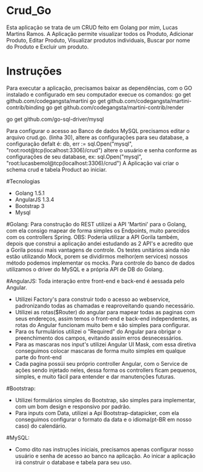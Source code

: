 # Crud_Go
Esta aplicação se trata de um CRUD feito em Golang por mim, Lucas Martins Ramos. A Aplicação permite visualizar todos os Produto, Adicionar Produto, Editar Produto, Visualizar produtos individuais, Buscar por nome do Produto e Excluir um produto.

# Instruções
Para executar a aplicação, precisamos baixar as dependências, com o GO instalado e configurado em seu computador execue os comandos:
go get github.com/codegangsta/martini
go get github.com/codegangsta/martini-contrib/binding
go get github.com/codegangsta/martini-contrib/render

go get github.com/go-sql-driver/mysql

Para configurar o acesso ao Banco de dados MySQL precisamos editar o arquivo crud.go.
(linha 30), altere as configurações para seu database, a configuração defalt é: db, err := sql.Open("mysql", "root:root@tcp(localhost:3306)/crud")
altere o usuário e senha conforme as configurações de seu database, ex: sql.Open("mysql", "root:lucasbemol@tcp(localhost:3306)/crud")
A Aplicação vai criar o schema crud e tabela Product ao iniciar.

#Tecnologias

* Golang 1.5.1
* AngularJS 1.3.4
* Bootstrap 3
* Mysql

#Golang:
Para construção do REST utilizei a API 'Martini' para o Golang, com ela consigo mapear de forma simples os Endpoints, muito parecidos com os controllers Spring.
OBS: Poderia utilizar a API Gorila também, depois que construi a aplicação andei estudando as 2 API's e acredito que a Gorila possui mais vantagens de controle.
Os testes unitários ainda não estão utilizando Mock, porem se dividirmos melhor(em services) nossos método podemos implementar os mocks.
Para controle do banco de dados utilizamos o driver do MySQL e a própria API de DB do Golang.

#AngularJS:
Toda interação entre front-end e back-end é aessada pelo Angular.
* Utilizei Factory's para construir todo o acesso ao webservice, padronizando todas as chamadas e reaproveitando quando necessário.
* Utilizei as rotas($Router) do angular para mapear todas as paginas com seus endereços, assim temos o front-end e back-end independentes, as rotas do Angular funcionam muito bem e são simples para configurar.
* Para os furmulários utilizei o "Required" do Angular para obrigar o preenchimento dos campos, evitando assim erros desnecessários.
* Para as mascaras nos input's utilizei Angular UI Mask, com essa diretiva conseguimos colocar mascaras de forma muito simples em qualque parte do front-end
* Cada pagina possúi seu próprio controller Angular, com o Service de ações sendo injetado neles, dessa forma os controllers ficam pequenos, simples, e muito fácil para entender e dar manutenções futuras.

#Bootstrap:
* Utilizei formulários simples do Bootstrap, são simples para implementar, com um bom design e responsivo por padrão.
* Para inputs com Data, utilizei a Api Bootstrap-datapicker, com ela conseguimos configurar o formato da data e o idioma(pt-BR em nosso caso) do calendário.

#MySQL:
* Como dito nas instruções iniciais, precisamos apenas configurar nosso usuário e senha de acesso ao banco na aplicação. Ao inicar a aplicação irá construir o database e tabela para seu uso.
